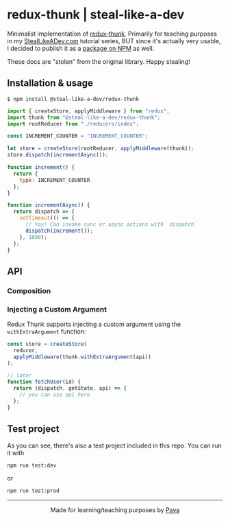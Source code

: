 # redux-thunk | steal-like-a-dev

Minimalist implementation of [redux-thunk](https://github.com/reduxjs/redux-thunk). Primarily for teaching purposes in my [StealLikeADev.com](https://StealLikeADev.com) tutorial series, BUT since it's actually very usable, I decided to publish it as a [package on NPM](https://www.npmjs.com/package/@steal-like-a-dev/redux-thunk) as well.

These docs are "stolen" from the original library. Happy stealing!

## Installation & usage

```
$ npm install @steal-like-a-dev/redux-thunk
```

```javascript
import { createStore, applyMiddleware } from "redux";
import thunk from "@steal-like-a-dev/redux-thunk";
import rootReducer from "./reducers/index";

const INCREMENT_COUNTER = "INCREMENT_COUNTER";

let store = createStore(rootReducer, applyMiddleware(thunk));
store.dispatch(incrementAsync());

function increment() {
  return {
    type: INCREMENT_COUNTER
  };
}

function incrementAsync() {
  return dispatch => {
    setTimeout(() => {
      // Yay! Can invoke sync or async actions with `dispatch`
      dispatch(increment());
    }, 1000);
  };
}
```

## API

### Composition

### Injecting a Custom Argument

Redux Thunk supports injecting a custom argument using the `withExtraArgument` function:

```javascript
const store = createStore(
  reducer,
  applyMiddleware(thunk.withExtraArgument(api))
);

// later
function fetchUser(id) {
  return (dispatch, getState, api) => {
    // you can use api here
  };
}
```

## Test project

As you can see, there's also a test project included in this repo. You can run it with

`npm run test:dev`

or

`npm run test:prod`

<hr/>

<p align="center"> Made for learning/teaching purposes by <a href="https://iampava.com">Pava</a></p>
